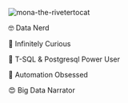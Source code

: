 ![mona-the-rivetertocat](https://user-images.githubusercontent.com/50789791/156283904-b1c7ab13-c4a6-4042-abfa-ffff49afe581.png)


🤓 Data Nerd

🧐 Infinitely Curious

🤩 T-SQL & Postgresql Power User

🤖 Automation Obsessed

😍 Big Data Narrator


